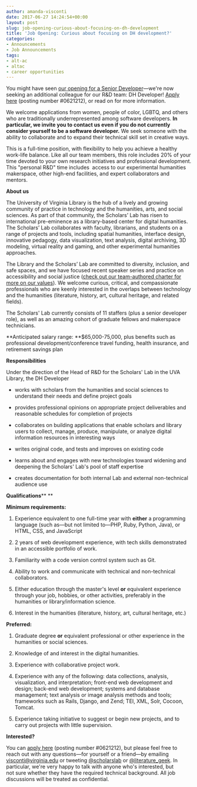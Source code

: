 ```yaml
---
author: amanda-visconti
date: 2017-06-27 14:24:54+00:00
layout: post
slug: job-opening-curious-about-focusing-on-dh-development
title: 'Job Opening: Curious about focusing on DH development?'
categories:
- Announcements
- Job Announcements
tags:
- alt-ac
- altac
- career opportunities
---
```


You might have seen [our opening for a Senior Developer](http://scholarslab.org/announcements/are-you-our-new-senior-developer/)—we're now seeking an additional colleague for our R&D team: DH Developer! [Apply here](http://jobs.virginia.edu/applicants/Central?quickFind=82179) (posting number #0621212), or read on for more information.

We welcome applications from women, people of color, LGBTQ, and others who are traditionally underrepresented among software developers. **In particular, we invite you to contact us even if you do not currently consider yourself to be a software developer.** We seek someone with the ability to collaborate and to expand their technical skill set in creative ways.

This is a full-time position, with flexibility to help you achieve a healthy work-life balance. Like all our team members, this role includes 20% of your time devoted to your own research initiatives and professional development. This "personal R&D" time includes  access to our experimental humanities makerspace, other high-end facilities, and expert collaborators and mentors.

**About us**

The University of Virginia Library is the hub of a lively and growing community of practice in technology and the humanities, arts, and social sciences. As part of that community, the Scholars’ Lab has risen to international pre-eminence as a library-based center for digital humanities. The Scholars’ Lab collaborates with faculty, librarians, and students on a range of projects and tools, including spatial humanities, interface design, innovative pedagogy, data visualization, text analysis, digital archiving, 3D modeling, virtual reality and gaming, and other experimental humanities approaches.

The Library and the Scholars’ Lab are committed to diversity, inclusion, and safe spaces, and we have focused recent speaker series and practice on accessibility and social justice ([check out our team-authored charter for more on our values](http://scholarslab.org/about/charter/)). We welcome curious, critical, and compassionate professionals who are keenly interested in the overlaps between technology and the humanities (literature, history, art, cultural heritage, and related fields).

The Scholars' Lab currently consists of 11 staffers (plus a senior developer role), as well as an amazing cohort of graduate fellows and makerspace technicians.

**Anticipated salary range: **$65,000-75,000, plus benefits such as professional development/conference travel funding, health insurance, and retirement savings plan

**Responsibilities**

Under the direction of the Head of R&D for the Scholars' Lab in the UVA Library, the DH Developer



 	
  * works with scholars from the humanities and social sciences to understand their needs and define project goals

 	
  * provides professional opinions on appropriate project deliverables and reasonable schedules for completion of projects

 	
  * collaborates on building applications that enable scholars and library users to collect, manage, produce, manipulate, or analyze digital information resources in interesting ways

 	
  * writes original code, and tests and improves on existing code

 	
  * learns about and engages with new technologies toward widening and deepening the Scholars' Lab's pool of staff expertise

 	
  * creates documentation for both internal Lab and external non-technical audience use


**Qualifications**** **

**Minimum requirements:**



 	
  1. Experience equivalent to one full-time year with **either** a programming language (such as—but not limited to—PHP, Ruby, Python, Java), or HTML, CSS, and JavaScript

 	
  2. 2 years of web development experience, with tech skills demonstrated in an accessible portfolio of work.

 	
  3. Familiarity with a code version control system such as Git.

 	
  4. Ability to work and communicate with technical and non-technical collaborators.

 	
  5. Either education through the master's level **or** equivalent experience through your job, hobbies, or other activities, preferably in the humanities or library/information science.

 	
  6. Interest in the humanities (literature, history, art, cultural heritage, etc.)


**Preferred:**



 	
  1. Graduate degree **or** equivalent professional or other experience in the humanities or social sciences.

 	
  2. Knowledge of and interest in the digital humanities.

 	
  3. Experience with collaborative project work.

 	
  4. Experience with any of the following: data collections, analysis, visualization, and interpretation; front-end web development and design; back-end web development; systems and database management; text analysis or image analysis methods and tools; frameworks such as Rails, Django, and Zend; TEI, XML, Solr, Cocoon, Tomcat.

 	
  5. Experience taking initiative to suggest or begin new projects, and to carry out projects with little supervision.


**Interested?**

You can [apply here](http://jobs.virginia.edu/applicants/Central?quickFind=82179) (posting number #0621212), but please feel free to reach out with any questions—for yourself or a friend—by emailing [visconti@virginia.edu](mailto:visconti@virginia.edu) or tweeting [@scholarslab](http://www.twitter.com/scholarslab) or [@literature_geek](http://www.twitter.com/literature_geek). In particular, we're very happy to talk with anyone who's interested, but not sure whether they have the required technical background. All job discussions will be treated as confidential.
